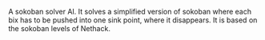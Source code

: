 A sokoban solver AI. It solves a simplified version of sokoban where each bix has to be pushed into one sink point, where it disappears. It is based on the sokoban levels of Nethack.
